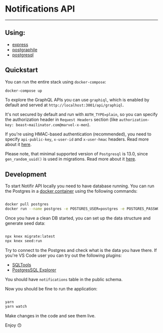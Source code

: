 # Notifications API

---

## Using: 
- [express](https://expressjs.com/)
- [postgraphile](https://www.graphile.org/postgraphile/)
- [postgresql](https://www.postgresql.org/)

## Quickstart

You can run the entire stack using `docker-compose`:

```bash
docker-compose up
```

To explore the GraphQL APIs you can use `graphiql`, which is enabled by default and served at `http://localhost:3001/api/graphiql`. 

It's not secured by default and run with `AUTH_TYPE=plain`, so you can specify the authorization header in `Request Headers` section (like `authorization-key: beast~mailinator.com@marvel-x-men`).

If you're using HMAC-based authentication (recommended), you need to specify `api-public-key`, `x-user-id` and `x-user-hmac` headers. Read more about it [here](https://notifir.github.io/docs/integration/authentication).

Please note, that minimal supported version of `Postgresql` is 13.0, since `gen_random_uuid()` is used in migrations. Read more about it [here](https://www.postgresql.org/docs/13/functions-uuid.html).

## Development

To start Notifir API locally you need to have database running. You can run the Postgres in a [docker container](https://hub.docker.com/_/postgres) using the following commands:

```bash

docker pull postgres
docker run --name postgres -e POSTGRES_USER=postgres -e POSTGRES_PASSWORD=postgres -p 5432:5432 -d postgres

```

Once you have a clean DB started, you can set up the data structure and generate seed data:

```bash

npx knex migrate:latest
npx knex seed:run

```

Try to connect to the Postgres and check what is the data you have there. If you're VS Code user you can try out the following plugins:
- [SQLTools](https://marketplace.visualstudio.com/items?itemName=mtxr.sqltools)
- [PostgresSQL Explorer](https://marketplace.visualstudio.com/items?itemName=ckolkman.vscode-postgres)

You should have `notifications` table in the public schema.

Now you should be fine to run the application:

```bash

yarn
yarn watch

```

Make changes in the code and see them live.

Enjoy 🙃
